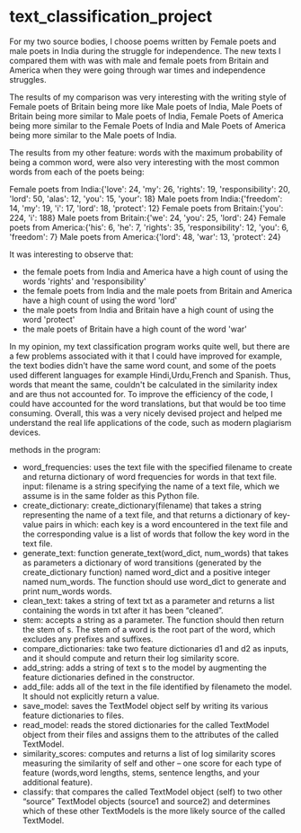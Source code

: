# text_classification_project


For my two source bodies, I choose poems written by Female poets and male poets in India during the struggle for independence. The new texts I compared them with was with male and female poets from Britain and America when they were going through war times and independence struggles. 

The results of my comparison was very interesting with the writing style of Female poets of Britain being more like Male poets of India, Male Poets of Britain  being more similar to Male poets of India, Female Poets of America  being more similar to the Female Poets of India and Male Poets of America  being more similar to  the  Male poets of India. 

The results from my other feature: words with the maximum probability of being a common word, were also very interesting with the most common words from each of the poets being:

Female poets from India:{'love': 24, 'my': 26, 'rights': 19, 'responsibility': 20, 'lord': 50, 'alas': 12, 'you': 15, 'your': 18}
Male poets from India:{'freedom': 14, 'my': 19, 'i': 17, 'lord': 18, 'protect': 12}
Female poets from Britain:{'you': 224, 'i': 188}
Male poets from Britain:{'we': 24, 'you': 25, 'lord': 24}
Female poets from America:{'his': 6, 'he': 7, 'rights': 35, 'responsibility': 12, 'you': 6, 'freedom': 7}
Male poets from America:{'lord': 48, 'war': 13, 'protect': 24}

It was interesting to observe that:
- the female poets from India and America have a high count of using the words 'rights' and  'responsibility'
- the female poets from India and the male poets from Britain and America have a high count of using the word 'lord'
- the male poets from India and Britain have a high count of using the word 'protect'
- the male poets of Britain have a high count of the word 'war'

In my opinion, my text classification program works quite well, but there are a few problems associated with it that I could have improved for example, the text bodies didn't have the same word count, and some of the poets used different languages for example Hindi,Urdu,French and Spanish. Thus, words that meant the same, couldn't be calculated in the similarity index and are thus not accounted for. To improve the efficiency of the code, I could have accounted for the word translations, but that would be too time consuming. Overall, this was a very nicely devised project and helped me understand the real life applications of the code, such as modern plagiarism devices. 


methods in the program:
- word_frequencies: uses the text file with the specified filename to create and returna dictionary of word frequencies for words in that text file. input: filename is a string specifying the name of a text file, which we assume is in the same folder as this Python file.
- create_dictionary: create_dictionary(filename) that takes a string representing the name of a text file, and that returns a dictionary of key-value pairs in which: each key is a word encountered in the text file and the corresponding value is a list of words that follow the key word in the text file.
- generate_text: function generate_text(word_dict, num_words) that takes as parameters a dictionary of word transitions (generated by the create_dictionary function) named word_dict and a positive integer named num_words. The function should use word_dict to generate and print num_words words. 
- clean_text: takes a string of text txt as a parameter and returns a list containing the words in txt after it has been “cleaned”. 
- stem: accepts a string as a parameter. The function should then return the stem of s. The stem of a word is the root part of the word, which excludes any prefixes and suffixes.
- compare_dictionaries: take two feature dictionaries d1 and d2 as inputs, and it should compute and return their log similarity score.
- add_string: adds a string of text s to the model by augmenting the feature dictionaries defined in the constructor.
- add_file: adds all of the text in the file identified by filenameto the model. It should not explicitly return a value.
- save_model: saves the TextModel object self by writing its various feature dictionaries to files. 
- read_model: reads the stored dictionaries for the called TextModel object from their files and assigns them to the attributes of the called TextModel.
- similarity_scores: computes and returns a list of log similarity scores measuring the similarity of self and other – one score for each type of feature (words,word lengths, stems, sentence lengths, and your additional feature).
- classify: that compares the called TextModel object (self) to two other “source” TextModel objects (source1 and source2) and determines which of these other TextModels is the more likely source of the called TextModel.

